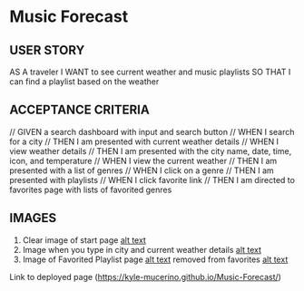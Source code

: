 # Music Forecast

## USER STORY
AS A traveler 
I WANT to see current weather and music playlists
SO THAT I can find a playlist based on the weather

## ACCEPTANCE CRITERIA
// GIVEN a search dashboard with input and search button
// WHEN I search for a city
// THEN I am presented with current weather details 
// WHEN I view weather details
// THEN I am presented with the city name, date, time, icon, and temperature
// WHEN I view the current weather 
// THEN I am presented with a list of genres
// WHEN I click on a genre
// THEN I am presented with playlists
// WHEN I click favorite link
// THEN I am directed to favorites page with lists of favorited genres 

## IMAGES

1. Clear image of start page
  [alt text](./assets/images/Screenshot%202023-03-13%20at%2011-35-16%20Music%20Forecast.png)
2. Image when you type in city and current weather details 
  [alt text](./assets/images/Screenshot%202023-03-13%20at%2011-38-02%20Music%20Forecast.png)
3. Image of Favorited Playlist page
  [alt text](./assets/images/Screenshot%202023-03-13%20at%2011-38-29%20Favorites%20Genre.png)
  removed from favorites
  [alt text](./assets/images/Screenshot%202023-03-13%20at%2011-38-41%20Favorites%20Genre.png)

Link to deployed page
(https://kyle-mucerino.github.io/Music-Forecast/)